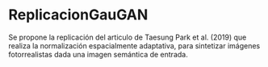 # ReplicacionGauGAN
Se propone la replicación del articulo  de Taesung Park et al. (2019)  que realiza la normalización espacialmente adaptativa, para sintetizar imágenes fotorrealistas dada una imagen semántica de entrada.
